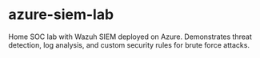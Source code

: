 # azure-siem-lab
Home SOC lab with Wazuh SIEM deployed on Azure. Demonstrates threat detection, log analysis, and custom security rules for brute force attacks.
